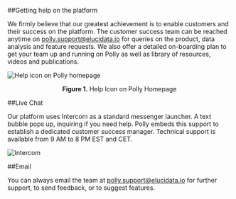 ##Getting help on the platform

We firmly believe that our greatest achievement is to enable customers and their success on the platform. The customer success team can be reached anytime on [polly.support@elucidata.io](mailto:polly.support@elucidata.io) for queries on the product, data analysis and feature requests. We also offer a detailed on-boarding plan to get your team up and running on Polly as well as library of resources, videos and publications.

![Help icon on Polly homepage](../img/Home/Help_icon_on_Polly_homepage.png) <center>**Figure 1.** Help Icon on Polly Homepage</center>

##Live Chat

Our platform uses Intercom as a standard messenger launcher. A text bubble pops up, inquiring if you need help. Polly embeds this support to establish a dedicated customer success manager. Technical support is available from 9 AM to 8 PM EST and CET.

![Intercom](../img/Home/JSM.png) <!-- <center>**Figure 5.** Sample metadata mapping file</center> -->

##Email

You can always email the team at [polly.support@elucidata.io](mailto:polly.support@elucidata.io) for further support, to send feedback, or to suggest features.

